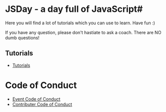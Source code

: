 # JSDay - a day full of JavaScript#

Here you will find a lot of tutorials which you can use to learn. Have fun :)

If you have any question, please don't hastiate to ask a coach.
There are NO dumb questions!

## Tutorials ##
* [Tutorials](TUTORIALS.md) 

# Code of Conduct #
* [Event Code of Conduct](EVENT_CODEOFCONDUCT.md) 
* [Contributer Code of Conduct](CODE_OF_CONDUCT.md)
